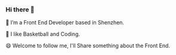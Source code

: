 ### Hi there 👋

🔭 I’m a Front End Developer based in Shenzhen.

🌱 I like Basketball and Coding.

😄 Welcome to follow me, I'll Share something about the Front End.

<!-- [![Anurag's github stats](https://github-readme-stats.vercel.app/api?username=webfansplz&count_private=true&show_icons=true&theme=dark)](https://github.com/anuraghazra/github-readme-stats) -->
